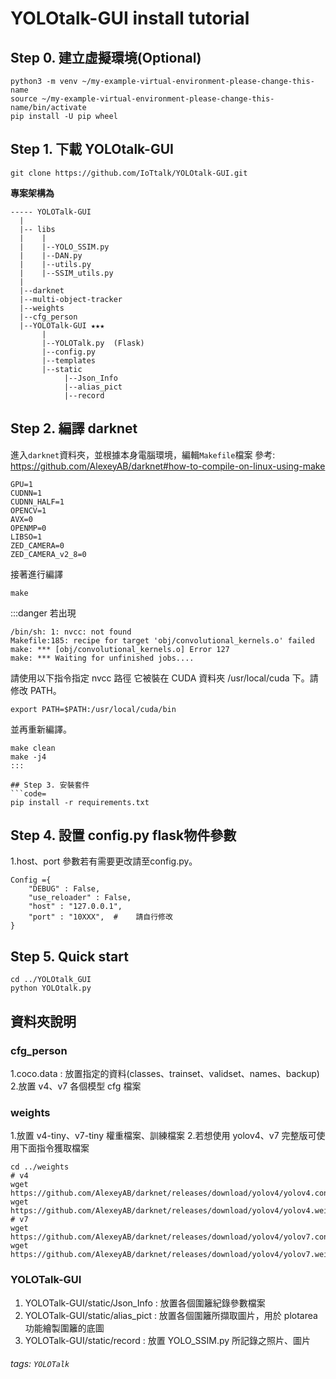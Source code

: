 # YOLOtalk-GUI install tutorial


## Step 0. 建立虛擬環境(Optional) 
```code=
python3 -m venv ~/my-example-virtual-environment-please-change-this-name
source ~/my-example-virtual-environment-please-change-this-name/bin/activate
pip install -U pip wheel
```

## Step 1. 下載 YOLOtalk-GUI 

```bash=
git clone https://github.com/IoTtalk/YOLOtalk-GUI.git
```
**專案架構為**
```
----- YOLOTalk-GUI
  |
  |-- libs 
  |    |
  |    |--YOLO_SSIM.py
  |    |--DAN.py
  |    |--utils.py
  |    |--SSIM_utils.py
  |
  |--darknet  
  |--multi-object-tracker
  |--weights
  |--cfg_person
  |--YOLOTalk-GUI ★★★
       |
       |--YOLOTalk.py  (Flask)
       |--config.py
       |--templates
       |--static
            |--Json_Info
            |--alias_pict
            |--record
```                        
## Step 2. 編譯 darknet
進入```darknet```資料夾，並根據本身電腦環境，編輯```Makefile```檔案
參考: https://github.com/AlexeyAB/darknet#how-to-compile-on-linux-using-make
```code=
GPU=1
CUDNN=1
CUDNN_HALF=1
OPENCV=1
AVX=0
OPENMP=0
LIBSO=1
ZED_CAMERA=0
ZED_CAMERA_v2_8=0
```
接著進行編譯
```code=
make
```

:::danger
若出現
```code= 
/bin/sh: 1: nvcc: not found
Makefile:185: recipe for target 'obj/convolutional_kernels.o' failed
make: *** [obj/convolutional_kernels.o] Error 127
make: *** Waiting for unfinished jobs....
```
請使用以下指令指定 nvcc 路徑
它被裝在 CUDA 資料夾 /usr/local/cuda 下。請修改 PATH。
```code=
export PATH=$PATH:/usr/local/cuda/bin
```
並再重新編譯。

```code=
make clean
make -j4
:::
 
## Step 3. 安裝套件 
```code=
pip install -r requirements.txt
```

## Step 4. 設置 config.py flask物件參數
1.host、port 參數若有需要更改請至config.py。
```code=
Config ={
    "DEBUG" : False,
    "use_reloader" : False,
    "host" : "127.0.0.1",
    "port" : "10XXX",  #    請自行修改
}
```
## Step 5. Quick start
```=
cd ../YOLOtalk_GUI
python YOLOtalk.py
```

## 資料夾說明

### cfg_person

1.coco.data : 放置指定的資料(classes、trainset、validset、names、backup)
2.放置 v4、v7 各個模型 cfg 檔案

### weights

1.放置 v4-tiny、v7-tiny 權重檔案、訓練檔案
2.若想使用 yolov4、v7 完整版可使用下面指令獲取檔案
```code=
cd ../weights
# v4
wget https://github.com/AlexeyAB/darknet/releases/download/yolov4/yolov4.conv.137
wget https://github.com/AlexeyAB/darknet/releases/download/yolov4/yolov4.weights
# v7
wget https://github.com/AlexeyAB/darknet/releases/download/yolov4/yolov7.conv.132
wget https://github.com/AlexeyAB/darknet/releases/download/yolov4/yolov7.weights
```


### YOLOTalk-GUI

1. YOLOTalk-GUI/static/Json_Info  : 放置各個圍籬紀錄參數檔案
2. YOLOTalk-GUI/static/alias_pict : 放置各個圍籬所擷取圖片，用於 plotarea 功能繪製圍籬的底圖
3. YOLOTalk-GUI/static/record     : 放置 YOLO_SSIM.py 所記錄之照片、圖片

###### tags: `YOLOTalk` 
